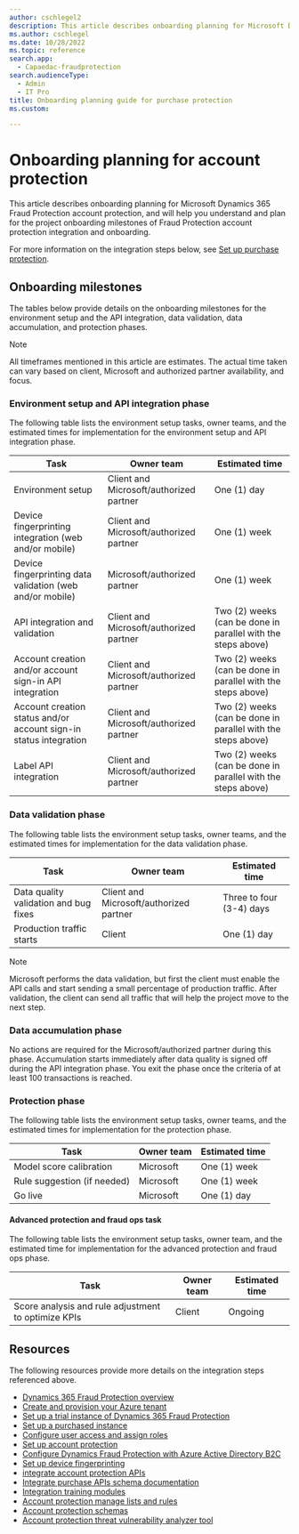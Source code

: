 ```yaml
---
author: cschlegel2
description: This article describes onboarding planning for Microsoft Dynamics 365 Fraud Protection account protection.
ms.author: cschlegel
ms.date: 10/28/2022
ms.topic: reference
search.app: 
  - Capaedac-fraudprotection
search.audienceType:
  - Admin
  - IT Pro
title: Onboarding planning guide for purchase protection
ms.custom:

---
```


# Onboarding planning for account protection

This article describes onboarding planning for Microsoft Dynamics 365 Fraud Protection account protection, and will help you understand and plan for the project onboarding milestones of Fraud Protection account protection integration and onboarding. 

For more information on the integration steps below, see [Set up purchase protection](promocode-set-up-purchase-protection.md).

## Onboarding milestones

The tables below provide details on the onboarding milestones for the environment setup and the API integration, data validation, data accumulation, and protection phases.

> [!NOTE]
> All timeframes mentioned in this article are estimates. The actual time taken can vary based on client, Microsoft and authorized partner availability, and focus. 

### Environment setup and API integration phase

The following table lists the environment setup tasks, owner teams, and the estimated times for implementation for the environment setup and API integration phase.

| Task  | Owner team | Estimated time  |
| ----- |------------| ----------------|
| Environment setup | Client and Microsoft/authorized partner | One (1) day |
| Device fingerprinting integration (web and/or mobile) | Client and Microsoft/authorized partner | One (1) week |
| Device fingerprinting data validation (web and/or mobile) | Microsoft/authorized partner | One (1) week |
| API integration and validation | Client and Microsoft/authorized partner | Two (2) weeks (can be done in parallel with the steps above) |
| Account creation and/or account sign-in API integration | Client and Microsoft/authorized partner | Two (2) weeks (can be done in parallel with the steps above) |
| Account creation status and/or account sign-in status integration | Client and Microsoft/authorized partner | Two (2) weeks (can be done in parallel with the steps above) |
| Label API integration | Client and Microsoft/authorized partner | Two (2) weeks (can be done in parallel with the steps above) |

### Data validation phase

The following table lists the environment setup tasks, owner teams, and the estimated times for implementation for the data validation phase.

| Task  | Owner team | Estimated time  |
| ----- |------------| ----------------|
| Data quality validation and bug fixes | Client and Microsoft/authorized partner | Three to four (3-4) days |
| Production traffic starts | Client | One (1) day |

> [!NOTE]
> Microsoft performs the data validation, but first the client must enable the API calls and start sending a small percentage of production traffic. After validation, the client can send all traffic that will help the project move to the next step.

### Data accumulation phase

No actions are required for the Microsoft/authorized partner during this phase. Accumulation starts immediately after data quality is signed off during the API integration phase. You exit the phase once the criteria of at least 100 transactions is reached.

### Protection phase

The following table lists the environment setup tasks, owner teams, and the estimated times for implementation for the protection phase.

| Task  | Owner team | Estimated time  |
| ----- |------------| ----------------|
| Model score calibration | Microsoft | One (1) week |
| Rule suggestion (if needed) | Microsoft | One (1) week |
| Go live | Microsoft | One (1) day |

#### Advanced protection and fraud ops task

The following table lists the environment setup tasks, owner team, and the estimated time for implementation for the advanced protection and fraud ops phase.

| Task  | Owner team | Estimated time  |
| ----- |------------| ----------------|
| Score analysis and rule adjustment to optimize KPIs | Client | Ongoing |

## Resources 

The following resources provide more details on the integration steps referenced above.

- [Dynamics 365 Fraud Protection overview](/dynamics365/fraud-protection/)
- [Create and provision your Azure tenant](promocode-set-up-dfp-purchased-version.md)
- [Set up a trial instance of Dynamics 365 Fraud Protection](promocode-set-up-dfp-trial-version.md)
- [Set up a purchased instance](promocode-set-up-dfp-purchased-version.md)
- [Configure user access and assign roles](configure-user-access.md)
- [Set up account protection](promocode-set-up-account-protection.md)
- [Configure Dynamics Fraud Protection with Azure Active Directory B2C](/azure/active-directory-b2c/partner-dynamics-365-fraud-protection)
- [Set up device fingerprinting](device-fingerprinting.md)
- [integrate account protection APIs](integrate-ap-api.md)
- [Integrate purchase APIs schema documentation](https://dfpswagger.azurewebsites.net/index.html)
- [Integration training modules](/training/paths/deploy-work-account-purchase-protection/)
- [Account protection manage lists and rules](rules.md)
- [Account protection schemas](ap-schema.md)
- [Account protection threat vulnerability analyzer tool](threat-vulnerability-analyzer.md)
